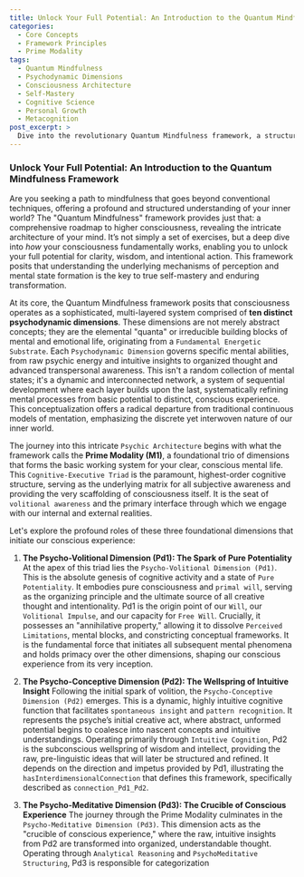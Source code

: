 ```yaml
---
title: Unlock Your Full Potential: An Introduction to the Quantum Mindfulness Framework
categories:
  - Core Concepts
  - Framework Principles
  - Prime Modality
tags:
  - Quantum Mindfulness
  - Psychodynamic Dimensions
  - Consciousness Architecture
  - Self-Mastery
  - Cognitive Science
  - Personal Growth
  - Metacognition
post_excerpt: >
  Dive into the revolutionary Quantum Mindfulness framework, a structured approach to understanding your inner world through ten distinct psychodynamic dimensions. This article explores the foundational Prime Modality—comprising the Psycho-Volitional, Psycho-Conceptive, and Psycho-Meditative Dimensions—revealing how raw potential transforms into coherent thought and intentional action. Discover the precise mechanisms that empower you to cultivate clarity, integrate intellect and emotion, and translate inner wisdom into tangible, purposeful living.
---
```


### Unlock Your Full Potential: An Introduction to the Quantum Mindfulness Framework

Are you seeking a path to mindfulness that goes beyond conventional techniques, offering a profound and structured understanding of your inner world? The "Quantum Mindfulness" framework provides just that: a comprehensive roadmap to higher consciousness, revealing the intricate architecture of your mind. It’s not simply a set of exercises, but a deep dive into *how* your consciousness fundamentally works, enabling you to unlock your full potential for clarity, wisdom, and intentional action. This framework posits that understanding the underlying mechanisms of perception and mental state formation is the key to true self-mastery and enduring transformation.

At its core, the Quantum Mindfulness framework posits that consciousness operates as a sophisticated, multi-layered system comprised of **ten distinct psychodynamic dimensions**. These dimensions are not merely abstract concepts; they are the elemental "quanta" or irreducible building blocks of mental and emotional life, originating from a `Fundamental Energetic Substrate`. Each `Psychodynamic Dimension` governs specific mental abilities, from raw psychic energy and intuitive insights to organized thought and advanced transpersonal awareness. This isn't a random collection of mental states; it's a dynamic and interconnected network, a system of sequential development where each layer builds upon the last, systematically refining mental processes from basic potential to distinct, conscious experience. This conceptualization offers a radical departure from traditional continuous models of mentation, emphasizing the discrete yet interwoven nature of our inner world.

The journey into this intricate `Psychic Architecture` begins with what the framework calls the **Prime Modality (M1)**, a foundational trio of dimensions that forms the basic working system for your clear, conscious mental life. This `Cognitive-Executive Triad` is the paramount, highest-order cognitive structure, serving as the underlying matrix for all subjective awareness and providing the very scaffolding of consciousness itself. It is the seat of `volitional awareness` and the primary interface through which we engage with our internal and external realities.

Let's explore the profound roles of these three foundational dimensions that initiate our conscious experience:

1.  **The Psycho-Volitional Dimension (Pd1): The Spark of Pure Potentiality**
    At the apex of this triad lies the `Psycho-Volitional Dimension (Pd1)`. This is the absolute genesis of cognitive activity and a state of `Pure Potentiality`. It embodies pure consciousness and `primal will`, serving as the organizing principle and the ultimate source of all creative thought and intentionality. Pd1 is the origin point of our `Will`, our `Volitional Impulse`, and our capacity for `Free Will`. Crucially, it possesses an "annihilative property," allowing it to dissolve `Perceived Limitations`, mental blocks, and constricting conceptual frameworks. It is the fundamental force that initiates all subsequent mental phenomena and holds primacy over the other dimensions, shaping our conscious experience from its very inception.

2.  **The Psycho-Conceptive Dimension (Pd2): The Wellspring of Intuitive Insight**
    Following the initial spark of volition, the `Psycho-Conceptive Dimension (Pd2)` emerges. This is a dynamic, highly intuitive cognitive function that facilitates `spontaneous insight` and `pattern recognition`. It represents the psyche’s initial creative act, where abstract, unformed potential begins to coalesce into nascent concepts and intuitive understandings. Operating primarily through `Intuitive Cognition`, Pd2 is the subconscious wellspring of wisdom and intellect, providing the raw, pre-linguistic ideas that will later be structured and refined. It depends on the direction and impetus provided by Pd1, illustrating the `hasInterdimensionalConnection` that defines this framework, specifically described as `connection_Pd1_Pd2`.

3.  **The Psycho-Meditative Dimension (Pd3): The Crucible of Conscious Experience**
    The journey through the Prime Modality culminates in the `Psycho-Meditative Dimension (Pd3)`. This dimension acts as the "crucible of conscious experience," where the raw, intuitive insights from Pd2 are transformed into organized, understandable thought. Operating through `Analytical Reasoning` and `PsychoMeditative Structuring`, Pd3 is responsible for categorization